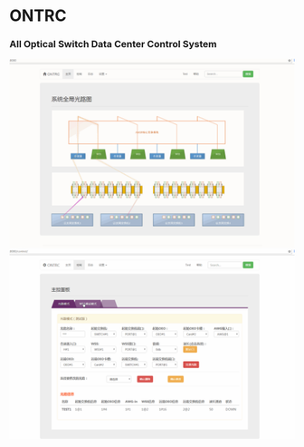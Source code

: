 # ONTRC
### All Optical Switch Data Center Control System


![img](https://github.com/kenibote/ONTRC/blob/master/wiki/123.gif)
![img](https://github.com/kenibote/ONTRC/blob/master/wiki/4.gif)
